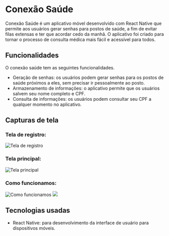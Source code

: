 # Conexão Saúde

Conexão Saúde é um aplicativo móvel desenvolvido com React Native que permite aos usuários gerar senhas para postos de saúde, a fim de evitar filas extensas e ter que acordar cedo da manhã. O aplicativo foi criado para tornar o processo de consulta médica mais fácil e acessível para todos.

## Funcionalidades

O conexão saúde tem as seguintes funcionalidades.

- Geração de senhas: os usuários podem gerar senhas para os postos de saúde próximos a eles, sem precisar ir pessoalmente ao posto.
- Armazenamento de informações: o aplicativo permite que os usuários salvem seu nome completo e CPF.
- Consulta de informações: os usuários podem consultar seu CPF a qualquer momento no aplicativo.

## Capturas de tela

### Tela de registro:

![Tela de registro](https://i.imgur.com/Jg8WaEk)

### Tela principal:

![Tela principal](https://i.imgur.com/joxYxFe)

### Como funcionamos:

![Como funcionamos](https://i.imgur.com/9mFr5mx)
![](https://i.imgur.com/9kE2aTj)

## Tecnologias usadas

- React Native: para desenvolvimento da interface de usuário para dispositivos móveis.

